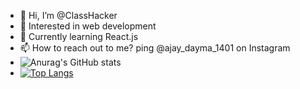- 👋 Hi, I’m @ClassHacker
- 👀 Interested in web development
- 🌱 Currently learning React.js
- 📫 How to reach out to me? ping @ajay_dayma_1401 on Instagram
- ![Anurag's GitHub stats](https://github-readme-stats.vercel.app/api?username=classhacker&theme=transparent&hide=contribs,issues&show_icons=true)
- [![Top Langs](https://github-readme-stats.vercel.app/api/top-langs/?username=classhacker&theme=transparent)](https://github.com/anuraghazra/github-readme-stats)

<!---
ClassHacker/ClassHacker is a ✨ special ✨ repository because its `README.md` (this file) appears on your GitHub profile.
You can click the Preview link to take a look at your changes.
--->
